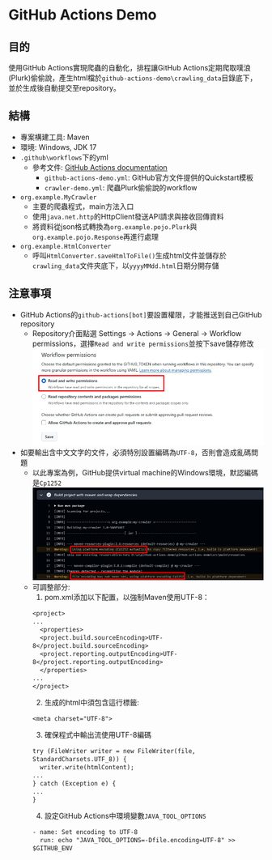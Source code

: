 # GitHub Actions Demo

## 目的
使用GitHub Actions實現爬蟲的自動化，排程讓GitHub Actions定期爬取噗浪(Plurk)偷偷說，產生html檔於`github-actions-demo\crawling_data`目錄底下，並於生成後自動提交至repository。

## 結構
- 專案構建工具: Maven
- 環境: Windows, JDK 17
- ``.github\workflows``下的yml
  - 參考文件: [GitHub Actions documentation](https://docs.github.com/en/actions)
    - ``github-actions-demo.yml``: GitHub官方文件提供的Quickstart模板
    - ``crawler-demo.yml``: 爬蟲Plurk偷偷說的workflow
- ``org.example.MyCrawler``
  - 主要的爬蟲程式，main方法入口
  - 使用``java.net.http``的HttpClient發送API請求與接收回傳資料
  - 將資料從json格式轉換為``org.example.pojo.Plurk``與``org.example.pojo.Response``再進行處理
- ``org.example.HtmlConverter``
  - 呼叫``HtmlConverter.saveHtmlToFile()``生成html文件並儲存於``crawling_data``文件夾底下，以``yyyyMMdd.html``日期分開存儲

## 注意事項
- GitHub Actions的``github-actions[bot]``要設置權限，才能推送到自己GitHub repository
  - Repository介面點選 Settings -> Actions -> General -> Workflow permissions，選擇``Read and write permissions``並按下save儲存修改
  ![img.png](img.png)
- 如要輸出含中文文字的文件，必須特別設置編碼為``UTF-8``，否則會造成亂碼問題
  - 以此專案為例，GitHub提供virtual machine的Windows環境，默認編碼是``Cp1252``
  ![img_1.png](img_1.png)
  - 可調整部分:
    1. pom.xml添加以下配置，以強制Maven使用UTF-8：
    ```xml=
    <project>
    ...
      <properties>
      <project.build.sourceEncoding>UTF-8</project.build.sourceEncoding>
      <project.reporting.outputEncoding>UTF-8</project.reporting.outputEncoding>
      </properties>
    ...
    </project>
    ```
    2. 生成的html中須包含這行標籤:
    ```html=
    <meta charset="UTF-8">
    ```
    3. 確保程式中輸出流使用UTF-8編碼
    ```java=
    try (FileWriter writer = new FileWriter(file, StandardCharsets.UTF_8)) {
      writer.write(htmlContent); 
    ...
    } catch (Exception e) {
    ...
    }
    ```
    4. 設定GitHub Actions中環境變數``JAVA_TOOL_OPTIONS``
    ```yaml=
    - name: Set encoding to UTF-8
      run: echo "JAVA_TOOL_OPTIONS=-Dfile.encoding=UTF-8" >> $GITHUB_ENV
    ```